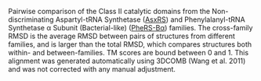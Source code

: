 Pairwise comparison of the Class II catalytic domains from the Non-discriminating Aspartyl-tRNA Synthetase (<a href='/class2/asp2'>AsxRS</a>) and Phenylalanyl-tRNA Synthetase &alpha; Subunit (Bacterial-like) (<a href='/class2/phe1'>PheRS-Bα</a>) families. 
	The cross-family RMSD is the average RMSD between pairs of structures from different families, and is
	 larger than the total RMSD, which compares structures both within- and between-families. TM scores are bound between 0 and 1. 
	 This alignment was generated automatically using 3DCOMB (Wang et al. 2011) and was not corrected with any manual adjustment.
